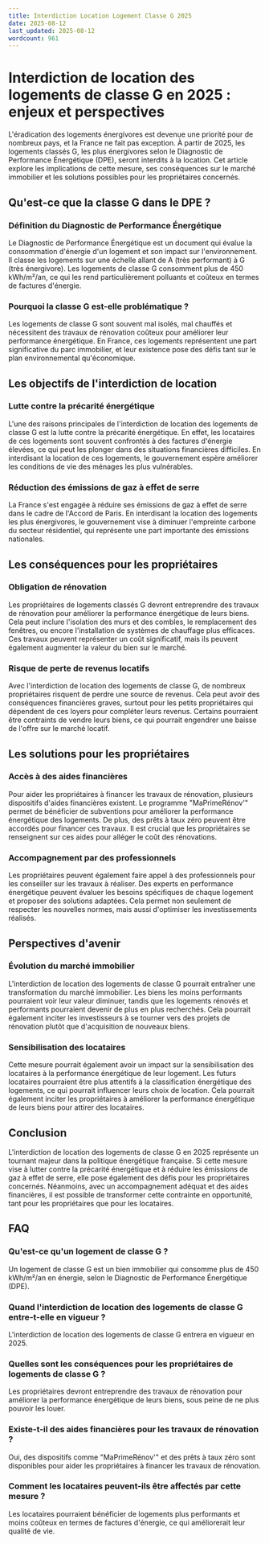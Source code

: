 ```yaml
---
title: Interdiction Location Logement Classe G 2025
date: 2025-08-12
last_updated: 2025-08-12
wordcount: 961
---
```


# Interdiction de location des logements de classe G en 2025 : enjeux et perspectives

L'éradication des logements énergivores est devenue une priorité pour de nombreux pays, et la France ne fait pas exception. À partir de 2025, les logements classés G, les plus énergivores selon le Diagnostic de Performance Énergétique (DPE), seront interdits à la location. Cet article explore les implications de cette mesure, ses conséquences sur le marché immobilier et les solutions possibles pour les propriétaires concernés.

## Qu'est-ce que la classe G dans le DPE ?

### Définition du Diagnostic de Performance Énergétique

Le Diagnostic de Performance Énergétique est un document qui évalue la consommation d'énergie d'un logement et son impact sur l'environnement. Il classe les logements sur une échelle allant de A (très performant) à G (très énergivore). Les logements de classe G consomment plus de 450 kWh/m²/an, ce qui les rend particulièrement polluants et coûteux en termes de factures d'énergie.

### Pourquoi la classe G est-elle problématique ?

Les logements de classe G sont souvent mal isolés, mal chauffés et nécessitent des travaux de rénovation coûteux pour améliorer leur performance énergétique. En France, ces logements représentent une part significative du parc immobilier, et leur existence pose des défis tant sur le plan environnemental qu'économique.

## Les objectifs de l'interdiction de location

### Lutte contre la précarité énergétique

L'une des raisons principales de l'interdiction de location des logements de classe G est la lutte contre la précarité énergétique. En effet, les locataires de ces logements sont souvent confrontés à des factures d'énergie élevées, ce qui peut les plonger dans des situations financières difficiles. En interdisant la location de ces logements, le gouvernement espère améliorer les conditions de vie des ménages les plus vulnérables.

### Réduction des émissions de gaz à effet de serre

La France s'est engagée à réduire ses émissions de gaz à effet de serre dans le cadre de l'Accord de Paris. En interdisant la location des logements les plus énergivores, le gouvernement vise à diminuer l'empreinte carbone du secteur résidentiel, qui représente une part importante des émissions nationales.

## Les conséquences pour les propriétaires

### Obligation de rénovation

Les propriétaires de logements classés G devront entreprendre des travaux de rénovation pour améliorer la performance énergétique de leurs biens. Cela peut inclure l'isolation des murs et des combles, le remplacement des fenêtres, ou encore l'installation de systèmes de chauffage plus efficaces. Ces travaux peuvent représenter un coût significatif, mais ils peuvent également augmenter la valeur du bien sur le marché.

### Risque de perte de revenus locatifs

Avec l'interdiction de location des logements de classe G, de nombreux propriétaires risquent de perdre une source de revenus. Cela peut avoir des conséquences financières graves, surtout pour les petits propriétaires qui dépendent de ces loyers pour compléter leurs revenus. Certains pourraient être contraints de vendre leurs biens, ce qui pourrait engendrer une baisse de l'offre sur le marché locatif.

## Les solutions pour les propriétaires

### Accès à des aides financières

Pour aider les propriétaires à financer les travaux de rénovation, plusieurs dispositifs d'aides financières existent. Le programme "MaPrimeRénov'" permet de bénéficier de subventions pour améliorer la performance énergétique des logements. De plus, des prêts à taux zéro peuvent être accordés pour financer ces travaux. Il est crucial que les propriétaires se renseignent sur ces aides pour alléger le coût des rénovations.

### Accompagnement par des professionnels

Les propriétaires peuvent également faire appel à des professionnels pour les conseiller sur les travaux à réaliser. Des experts en performance énergétique peuvent évaluer les besoins spécifiques de chaque logement et proposer des solutions adaptées. Cela permet non seulement de respecter les nouvelles normes, mais aussi d'optimiser les investissements réalisés.

## Perspectives d'avenir

### Évolution du marché immobilier

L'interdiction de location des logements de classe G pourrait entraîner une transformation du marché immobilier. Les biens les moins performants pourraient voir leur valeur diminuer, tandis que les logements rénovés et performants pourraient devenir de plus en plus recherchés. Cela pourrait également inciter les investisseurs à se tourner vers des projets de rénovation plutôt que d'acquisition de nouveaux biens.

### Sensibilisation des locataires

Cette mesure pourrait également avoir un impact sur la sensibilisation des locataires à la performance énergétique de leur logement. Les futurs locataires pourraient être plus attentifs à la classification énergétique des logements, ce qui pourrait influencer leurs choix de location. Cela pourrait également inciter les propriétaires à améliorer la performance énergétique de leurs biens pour attirer des locataires.

## Conclusion

L'interdiction de location des logements de classe G en 2025 représente un tournant majeur dans la politique énergétique française. Si cette mesure vise à lutter contre la précarité énergétique et à réduire les émissions de gaz à effet de serre, elle pose également des défis pour les propriétaires concernés. Néanmoins, avec un accompagnement adéquat et des aides financières, il est possible de transformer cette contrainte en opportunité, tant pour les propriétaires que pour les locataires.

## FAQ

### Qu'est-ce qu'un logement de classe G ?

Un logement de classe G est un bien immobilier qui consomme plus de 450 kWh/m²/an en énergie, selon le Diagnostic de Performance Énergétique (DPE).

### Quand l'interdiction de location des logements de classe G entre-t-elle en vigueur ?

L'interdiction de location des logements de classe G entrera en vigueur en 2025.

### Quelles sont les conséquences pour les propriétaires de logements de classe G ?

Les propriétaires devront entreprendre des travaux de rénovation pour améliorer la performance énergétique de leurs biens, sous peine de ne plus pouvoir les louer.

### Existe-t-il des aides financières pour les travaux de rénovation ?

Oui, des dispositifs comme "MaPrimeRénov'" et des prêts à taux zéro sont disponibles pour aider les propriétaires à financer les travaux de rénovation.

### Comment les locataires peuvent-ils être affectés par cette mesure ?

Les locataires pourraient bénéficier de logements plus performants et moins coûteux en termes de factures d'énergie, ce qui améliorerait leur qualité de vie.